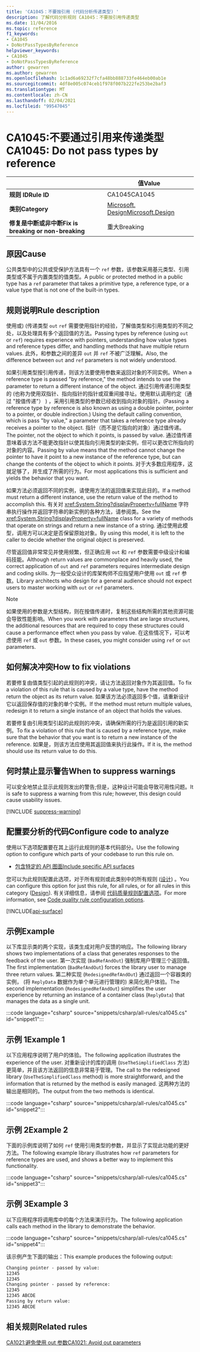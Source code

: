 ```yaml
---
title: 'CA1045：不要按引用 (代码分析传递类型) '
description: 了解代码分析规则 CA1045：不要按引用传递类型
ms.date: 11/04/2016
ms.topic: reference
f1_keywords:
- CA1045
- DoNotPassTypesByReference
helpviewer_keywords:
- CA1045
- DoNotPassTypesByReference
author: gewarren
ms.author: gewarren
ms.openlocfilehash: 1c1ad6a69232f7cfa48bb888733fe464eb00ab1e
ms.sourcegitcommit: 4df8e005c074ceb1f978f007b222fe253be2baf3
ms.translationtype: MT
ms.contentlocale: zh-CN
ms.lasthandoff: 02/04/2021
ms.locfileid: "99547045"
---
```

# <a name="ca1045-do-not-pass-types-by-reference"></a><span data-ttu-id="14d04-103">CA1045:不要通过引用来传递类型</span><span class="sxs-lookup"><span data-stu-id="14d04-103">CA1045: Do not pass types by reference</span></span>

| | <span data-ttu-id="14d04-104">值</span><span class="sxs-lookup"><span data-stu-id="14d04-104">Value</span></span> |
|-|-|
| <span data-ttu-id="14d04-105">**规则 ID**</span><span class="sxs-lookup"><span data-stu-id="14d04-105">**Rule ID**</span></span> |<span data-ttu-id="14d04-106">CA1045</span><span class="sxs-lookup"><span data-stu-id="14d04-106">CA1045</span></span>|
| <span data-ttu-id="14d04-107">**类别**</span><span class="sxs-lookup"><span data-stu-id="14d04-107">**Category**</span></span> |[<span data-ttu-id="14d04-108">Microsoft. Design</span><span class="sxs-lookup"><span data-stu-id="14d04-108">Microsoft.Design</span></span>](design-warnings.md)|
| <span data-ttu-id="14d04-109">**修复是中断或非中断**</span><span class="sxs-lookup"><span data-stu-id="14d04-109">**Fix is breaking or non-breaking**</span></span> |<span data-ttu-id="14d04-110">重大</span><span class="sxs-lookup"><span data-stu-id="14d04-110">Breaking</span></span>|

## <a name="cause"></a><span data-ttu-id="14d04-111">原因</span><span class="sxs-lookup"><span data-stu-id="14d04-111">Cause</span></span>

<span data-ttu-id="14d04-112">公共类型中的公共或受保护方法具有一个 `ref` 参数，该参数采用基元类型、引用类型或不属于内置类型的值类型。</span><span class="sxs-lookup"><span data-stu-id="14d04-112">A public or protected method in a public type has a `ref` parameter that takes a primitive type, a reference type, or a value type that is not one of the built-in types.</span></span>

## <a name="rule-description"></a><span data-ttu-id="14d04-113">规则说明</span><span class="sxs-lookup"><span data-stu-id="14d04-113">Rule description</span></span>

<span data-ttu-id="14d04-114">使用或)  (传递类型 `out` `ref` 需要使用指针的经验，了解值类型和引用类型的不同之处，以及处理具有多个返回值的方法。</span><span class="sxs-lookup"><span data-stu-id="14d04-114">Passing types by reference (using `out` or `ref`) requires experience with pointers, understanding how value types and reference types differ, and handling methods that have multiple return values.</span></span> <span data-ttu-id="14d04-115">此外，和参数之间的差异 `out` 并 `ref` 不被广泛理解。</span><span class="sxs-lookup"><span data-stu-id="14d04-115">Also, the difference between `out` and `ref` parameters is not widely understood.</span></span>

<span data-ttu-id="14d04-116">如果引用类型按引用传递，则该方法要使用参数来返回对象的不同实例。</span><span class="sxs-lookup"><span data-stu-id="14d04-116">When a reference type is passed "by reference," the method intends to use the parameter to return a different instance of the object.</span></span> <span data-ttu-id="14d04-117">通过引用传递引用类型的 (也称为使用双指针、指向指针的指针或双重间接寻址。使用默认调用约定（通过 "按值传递"） ) ，采用引用类型的参数已经收到指向对象的指针。</span><span class="sxs-lookup"><span data-stu-id="14d04-117">(Passing a reference type by reference is also known as using a double pointer, pointer to a pointer, or double indirection.) Using the default calling convention, which is pass "by value," a parameter that takes a reference type already receives a pointer to the object.</span></span> <span data-ttu-id="14d04-118">指针（而不是它指向的对象）通过值传递。</span><span class="sxs-lookup"><span data-stu-id="14d04-118">The pointer, not the object to which it points, is passed by value.</span></span> <span data-ttu-id="14d04-119">通过值传递意味着该方法不能更改指针以使其指向引用类型的新实例，但可以更改它所指向的对象的内容。</span><span class="sxs-lookup"><span data-stu-id="14d04-119">Passing by value means that the method cannot change the pointer to have it point to a new instance of the reference type, but can change the contents of the object to which it points.</span></span> <span data-ttu-id="14d04-120">对于大多数应用程序，这就足够了，并生成了所需的行为。</span><span class="sxs-lookup"><span data-stu-id="14d04-120">For most applications this is sufficient and yields the behavior that you want.</span></span>

<span data-ttu-id="14d04-121">如果方法必须返回不同的实例，请使用方法的返回值来实现此目的。</span><span class="sxs-lookup"><span data-stu-id="14d04-121">If a method must return a different instance, use the return value of the method to accomplish this.</span></span> <span data-ttu-id="14d04-122">有关对 <xref:System.String?displayProperty=fullName> 字符串执行操作并返回字符串的新实例的各种方法，请参阅类。</span><span class="sxs-lookup"><span data-stu-id="14d04-122">See the <xref:System.String?displayProperty=fullName> class for a variety of methods that operate on strings and return a new instance of a string.</span></span> <span data-ttu-id="14d04-123">通过使用此模型，调用方可以决定是否保留原始对象。</span><span class="sxs-lookup"><span data-stu-id="14d04-123">By using this model, it is left to the caller to decide whether the original object is preserved.</span></span>

<span data-ttu-id="14d04-124">尽管返回值非常常见并使用频繁，但正确应用 `out` 和 `ref` 参数需要中级设计和编码技能。</span><span class="sxs-lookup"><span data-stu-id="14d04-124">Although return values are commonplace and heavily used, the correct application of `out` and `ref` parameters requires intermediate design and coding skills.</span></span> <span data-ttu-id="14d04-125">为一般受众设计的库架构师不应指望用户使用 `out` 或 `ref` 参数。</span><span class="sxs-lookup"><span data-stu-id="14d04-125">Library architects who design for a general audience should not expect users to master working with `out` or `ref` parameters.</span></span>

> [!NOTE]
> <span data-ttu-id="14d04-126">如果使用的参数是大型结构，则在按值传递时，复制这些结构所需的其他资源可能会导致性能影响。</span><span class="sxs-lookup"><span data-stu-id="14d04-126">When you work with parameters that are large structures, the additional resources that are required to copy these structures could cause a performance effect when you pass by value.</span></span> <span data-ttu-id="14d04-127">在这些情况下，可以考虑使用 `ref` 或 `out` 参数。</span><span class="sxs-lookup"><span data-stu-id="14d04-127">In these cases, you might consider using `ref` or `out` parameters.</span></span>

## <a name="how-to-fix-violations"></a><span data-ttu-id="14d04-128">如何解决冲突</span><span class="sxs-lookup"><span data-stu-id="14d04-128">How to fix violations</span></span>

<span data-ttu-id="14d04-129">若要修复由值类型引起的此规则的冲突，请让方法返回对象作为其返回值。</span><span class="sxs-lookup"><span data-stu-id="14d04-129">To fix a violation of this rule that is caused by a value type, have the method return the object as its return value.</span></span> <span data-ttu-id="14d04-130">如果该方法必须返回多个值，请重新设计它以返回保存值的对象的单个实例。</span><span class="sxs-lookup"><span data-stu-id="14d04-130">If the method must return multiple values, redesign it to return a single instance of an object that holds the values.</span></span>

<span data-ttu-id="14d04-131">若要修复由引用类型引起的此规则的冲突，请确保所需的行为是返回引用的新实例。</span><span class="sxs-lookup"><span data-stu-id="14d04-131">To fix a violation of this rule that is caused by a reference type, make sure that the behavior that you want is to return a new instance of the reference.</span></span> <span data-ttu-id="14d04-132">如果是，则该方法应使用其返回值来执行此操作。</span><span class="sxs-lookup"><span data-stu-id="14d04-132">If it is, the method should use its return value to do this.</span></span>

## <a name="when-to-suppress-warnings"></a><span data-ttu-id="14d04-133">何时禁止显示警告</span><span class="sxs-lookup"><span data-stu-id="14d04-133">When to suppress warnings</span></span>

<span data-ttu-id="14d04-134">可以安全地禁止显示此规则发出的警告;但是，这种设计可能会导致可用性问题。</span><span class="sxs-lookup"><span data-stu-id="14d04-134">It is safe to suppress a warning from this rule; however, this design could cause usability issues.</span></span>

[!INCLUDE [suppress-warning](../../../../includes/code-analysis/suppress-warning.md)]

## <a name="configure-code-to-analyze"></a><span data-ttu-id="14d04-135">配置要分析的代码</span><span class="sxs-lookup"><span data-stu-id="14d04-135">Configure code to analyze</span></span>

<span data-ttu-id="14d04-136">使用以下选项配置要在其上运行此规则的基本代码部分。</span><span class="sxs-lookup"><span data-stu-id="14d04-136">Use the following option to configure which parts of your codebase to run this rule on.</span></span>

- [<span data-ttu-id="14d04-137">包含特定的 API 图面</span><span class="sxs-lookup"><span data-stu-id="14d04-137">Include specific API surfaces</span></span>](#include-specific-api-surfaces)

<span data-ttu-id="14d04-138">您可以为此规则配置此选项，对于所有规则或此类别中的所有规则 ([设计](design-warnings.md)) 。</span><span class="sxs-lookup"><span data-stu-id="14d04-138">You can configure this option for just this rule, for all rules, or for all rules in this category ([Design](design-warnings.md)).</span></span> <span data-ttu-id="14d04-139">有关详细信息，请参阅 [代码质量规则配置选项](../code-quality-rule-options.md)。</span><span class="sxs-lookup"><span data-stu-id="14d04-139">For more information, see [Code quality rule configuration options](../code-quality-rule-options.md).</span></span>

[!INCLUDE[api-surface](~/includes/code-analysis/api-surface.md)]

## <a name="example"></a><span data-ttu-id="14d04-140">示例</span><span class="sxs-lookup"><span data-stu-id="14d04-140">Example</span></span>

<span data-ttu-id="14d04-141">以下库显示类的两个实现，该类生成对用户反馈的响应。</span><span class="sxs-lookup"><span data-stu-id="14d04-141">The following library shows two implementations of a class that generates responses to the feedback of the user.</span></span> <span data-ttu-id="14d04-142">第一次实现 (`BadRefAndOut`) 强制库用户管理三个返回值。</span><span class="sxs-lookup"><span data-stu-id="14d04-142">The first implementation (`BadRefAndOut`) forces the library user to manage three return values.</span></span> <span data-ttu-id="14d04-143">第二种实现 (`RedesignedRefAndOut`) 通过返回一个容器类的实例， (将 `ReplyData` 数据作为单个单元进行管理的) 来简化用户体验。</span><span class="sxs-lookup"><span data-stu-id="14d04-143">The second implementation (`RedesignedRefAndOut`) simplifies the user experience by returning an instance of a container class (`ReplyData`) that manages the data as a single unit.</span></span>

:::code language="csharp" source="snippets/csharp/all-rules/ca1045.cs" id="snippet1":::

## <a name="example-1"></a><span data-ttu-id="14d04-144">示例 1</span><span class="sxs-lookup"><span data-stu-id="14d04-144">Example 1</span></span>

<span data-ttu-id="14d04-145">以下应用程序说明了用户的体验。</span><span class="sxs-lookup"><span data-stu-id="14d04-145">The following application illustrates the experience of the user.</span></span> <span data-ttu-id="14d04-146">对重新设计的库的调用 (`UseTheSimplifiedClass` 方法) 更简单，并且该方法返回的信息非常易于管理。</span><span class="sxs-lookup"><span data-stu-id="14d04-146">The call to the redesigned library (`UseTheSimplifiedClass` method) is more straightforward, and the information that is returned by the method is easily managed.</span></span> <span data-ttu-id="14d04-147">这两种方法的输出是相同的。</span><span class="sxs-lookup"><span data-stu-id="14d04-147">The output from the two methods is identical.</span></span>

:::code language="csharp" source="snippets/csharp/all-rules/ca1045.cs" id="snippet2":::

## <a name="example-2"></a><span data-ttu-id="14d04-148">示例 2</span><span class="sxs-lookup"><span data-stu-id="14d04-148">Example 2</span></span>

<span data-ttu-id="14d04-149">下面的示例库说明了如何 `ref` 使用引用类型的参数，并显示了实现此功能的更好方法。</span><span class="sxs-lookup"><span data-stu-id="14d04-149">The following example library illustrates how `ref` parameters for reference types are used, and shows a better way to implement this functionality.</span></span>

:::code language="csharp" source="snippets/csharp/all-rules/ca1045.cs" id="snippet3":::

## <a name="example-3"></a><span data-ttu-id="14d04-150">示例 3</span><span class="sxs-lookup"><span data-stu-id="14d04-150">Example 3</span></span>

<span data-ttu-id="14d04-151">以下应用程序将调用库中的每个方法来演示行为。</span><span class="sxs-lookup"><span data-stu-id="14d04-151">The following application calls each method in the library to demonstrate the behavior.</span></span>

:::code language="csharp" source="snippets/csharp/all-rules/ca1045.cs" id="snippet4":::

<span data-ttu-id="14d04-152">该示例产生下面的输出：</span><span class="sxs-lookup"><span data-stu-id="14d04-152">This example produces the following output:</span></span>

```txt
Changing pointer - passed by value:
12345
12345
Changing pointer - passed by reference:
12345
12345 ABCDE
Passing by return value:
12345 ABCDE
```

## <a name="related-rules"></a><span data-ttu-id="14d04-153">相关规则</span><span class="sxs-lookup"><span data-stu-id="14d04-153">Related rules</span></span>

[<span data-ttu-id="14d04-154">CA1021:避免使用 out 参数</span><span class="sxs-lookup"><span data-stu-id="14d04-154">CA1021: Avoid out parameters</span></span>](ca1021.md)
